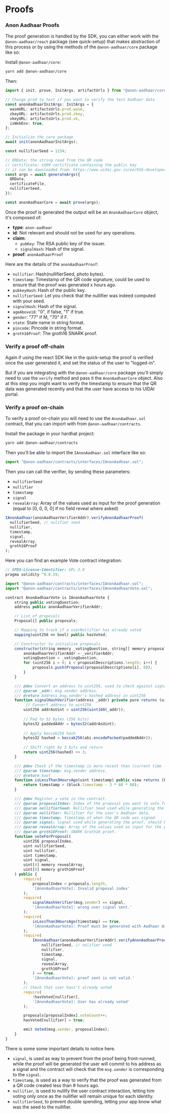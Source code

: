 # Proofs

### Anon Aadhaar Proofs

The proof generation is handled by the SDK, you can either work with the `@anon-aadhaar/react` package (see quick-setup) that makes abstraction of this process or by using the methods of the `@anon-aadhaar/core` package like so:

Install `@anon-aadhaar/core`:

```bash
yarn add @anon-aadhaar/core
```

Then:

```typescript
import { init, prove, InitArgs, artifactUrls } from "@anon-aadhaar/core";

// Change prod to test if you want to verify the test Aadhaar data
const anonAadhaarInitArgs: InitArgs = {
  wasmURL: artifactsUrls.prod.wasm,
  zkeyURL: artifactsUrls.prod.zkey,
  vkeyURL: artifactsUrls.prod.vk,
  isWebEnv: true,
};

// Initialize the core package
await init(anonAadhaarInitArgs);

const nullifierSeed = 1234;

// QRData: the string read from the QR code
// certificate: x509 certificate containing the public key
// it can be downloaded from: https://www.uidai.gov.in/en/916-developer-section/data-and-downloads-section/11349-uidai-certificate-details.html
const args = await generateArgs({
  QRData,
  certificateFile,
  nullifierSeed,
});

const anonAadhaarCore = await prove(args);
```

Once the proof is generated the output will be an `AnonAadhaarCore` object, it's composed of:

- **type**: `anon-aadhaar`
- **id**: Not relevant and should not be used for any operations.
- **claim**:
  - `pubKey`: The RSA public key of the issuer.
  - `signalHash`: Hash of the signal.
- **proof**: `anonAadhaarProof`

Here are the details of the `anonAadhaarProof`:

- `nullifier`: Hash(nullifierSeed, photo bytes).
- `timestamp`: Timestamp of the QR code signature, could be used to ensure that the proof was generated x hours ago.
- `pubkeyHash`: Hash of the public key.
- `nullifierSeed`: Let you check that the nullifier was indeed computed with your seed.
- `signalHash`: Hash of the signal.
- `ageAbove18`: "0", if false, "1" if true.
- `gender`: "77" if M, "70" if F.
- `state`: State name in string format.
- `pincode`: Pincode in string format.
- `groth16Proof`: The groth16 SNARK proof.

### Verify a proof off-chain

Again if using the react SDK like in the quick-setup the proof is verified once the user generated it, and set the status of the user to "logged-in".

But if you are integrating with the `@anon-aadhaar/core` package you'll simply need to use the `verify` method and pass it the `AnonAadhaarCore` object. Also at this step you might want to verify the timestamp to ensure that the QR data was generated recently and that the user have access to his UIDAI portal.

### Verify a proof on-chain

To verify a proof on-chain you will need to use the `AnonAadhaar.sol` contract, that you can import with from `@anon-aadhaar/contracts`.

Install the package in your hardhat project:

```bash
yarn add @anon-aadhaar/contracts
```

Then you'll be able to import the `IAnonAadhaar.sol` interface like so:

```javascript
import "@anon-aadhaar/contracts/interfaces/IAnonAadhaar.sol";
```

Then you can call the verifier, by sending these parameters:

- `nullifierSeed`
- `nullifier`
- `timestamp`
- `signal`
- `revealArray`: Array of the values used as input for the proof generation (equal to [0, 0, 0, 0] if no field reveal where asked)

```javascript
IAnonAadhaar(anonAadhaarVerifierAddr).verifyAnonAadhaarProof(
  nullifierSeed, // nulifier seed
  nullifier,
  timestamp,
  signal,
  revealArray,
  groth16Proof
);
```

Here you can find an example Vote contract integration:

```javascript
// SPDX-License-Identifier: GPL-3.0
pragma solidity ^0.8.19;

import "@anon-aadhaar/contracts/interfaces/IAnonAadhaar.sol";
import "@anon-aadhaar/contracts/interfaces/IAnonAadhaarVote.sol";

contract AnonAadhaarVote is IAnonAadhaarVote {
    string public votingQuestion;
    address public anonAadhaarVerifierAddr;

    // List of proposals
    Proposal[] public proposals;

    // Mapping to track if a userNullifier has already voted
    mapping(uint256 => bool) public hasVoted;

    // Constructor to initialize proposals
    constructor(string memory _votingQuestion, string[] memory proposalDescriptions, address _verifierAddr) {
        anonAadhaarVerifierAddr = _verifierAddr;
        votingQuestion = _votingQuestion;
        for (uint256 i = 0; i < proposalDescriptions.length; i++) {
            proposals.push(Proposal(proposalDescriptions[i], 0));
        }
    }

    /// @dev Convert an address to uint256, used to check against signal.
    /// @param _addr: msg.sender address.
    /// @return Address msg.sender's hashed address in uint256
    function signalHashVerifier(address _addr) private pure returns (uint256) {
         // Convert address to uint256
        uint256 addrAsUint = uint256(uint160(_addr));
        
        // Pad to 32 bytes (256 bits)
        bytes32 paddedAddr = bytes32(addrAsUint);
        
        // Apply keccak256 hash
        bytes32 hashed = keccak256(abi.encodePacked(paddedAddr));
        
        // Shift right by 3 bits and return
        return uint256(hashed) >> 3;
    }

    /// @dev Check if the timestamp is more recent than (current time - 3 hours)
    /// @param timestamp: msg.sender address.
    /// @return bool
    function isLessThan3HoursAgo(uint timestamp) public view returns (bool) {
        return timestamp > (block.timestamp - 3 * 60 * 60);
    }

    /// @dev Register a vote in the contract.
    /// @param proposalIndex: Index of the proposal you want to vote for.
    /// @param nullifierSeed: Nullifier Seed used while generating the proof.
    /// @param nullifier: Nullifier for the user's Aadhaar data.
    /// @param timestamp: Timestamp of when the QR code was signed.
    /// @param signal: signal used while generating the proof, should be equal to msg.sender.
    /// @param revealArray: Array of the values used as input for the proof generation (equal to [0, 0, 0, 0] if no field reveal where asked).
    /// @param groth16Proof: SNARK Groth16 proof.
    function voteForProposal(
        uint256 proposalIndex,
        uint nullifierSeed,
        uint nullifier,
        uint timestamp,
        uint signal,
        uint[4] memory revealArray,
        uint[8] memory groth16Proof
    ) public {
        require(
            proposalIndex < proposals.length,
            '[AnonAadhaarVote]: Invalid proposal index'
        );
        require(
            signalHashVerifier(msg.sender) == signal,
            '[AnonAadhaarVote]: wrong user signal sent.'
        );
        require(
            isLessThan3HoursAgo(timestamp) == true,
            '[AnonAadhaarVote]: Proof must be generated with Aadhaar data generated less than 3 hours ago.'
        );
        require(
            IAnonAadhaar(anonAadhaarVerifierAddr).verifyAnonAadhaarProof(
                nullifierSeed, // nulifier seed
                nullifier,
                timestamp,
                signal,
                revealArray,
                groth16Proof
            ) == true,
            '[AnonAadhaarVote]: proof sent is not valid.'
        );
        // Check that user hasn't already voted
        require(
            !hasVoted[nullifier],
            '[AnonAadhaarVote]: User has already voted'
        );

        proposals[proposalIndex].voteCount++;
        hasVoted[nullifier] = true;

        emit Voted(msg.sender, proposalIndex);
    }
}

```

There is some some important details to notice here.

- `signal`, is used as way to prevent from the proof being front-runned, while the proof will be generated the user will commit to his address as a signal and the contract will check that the `msg.sender` is corresponding to the `signal`.
- `timestamp`, is used as a way to verify that the proof was generated from a QR code created less than # hours ago.
- `nullifier`, is used to nullify the user contract interaction, letting him voting only once as the nullifier will remain unique for each identity.
- `nullifierSeed`, to prevent double spending, letting your app know what was the seed to the nullifier.
